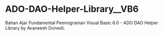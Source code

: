 # ADO-DAO-Helper-Library__VB6
Bahan Ajar Fundamental Pemrograman Visual Basic 6.0 - ADO DAO Helper Library by Avaneesh Dvivedi.
